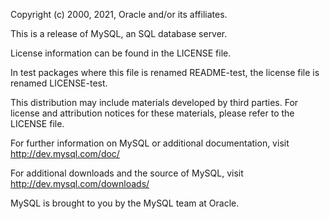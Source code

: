 Copyright (c) 2000, 2021, Oracle and/or its affiliates.

This is a release of MySQL, an SQL database server.

License information can be found in the LICENSE file.

In test packages where this file is renamed README-test, the license
file is renamed LICENSE-test.

This distribution may include materials developed by third parties.
For license and attribution notices for these materials,
please refer to the LICENSE file.

For further information on MySQL or additional documentation, visit
  http://dev.mysql.com/doc/

For additional downloads and the source of MySQL, visit
  http://dev.mysql.com/downloads/

MySQL is brought to you by the MySQL team at Oracle.
